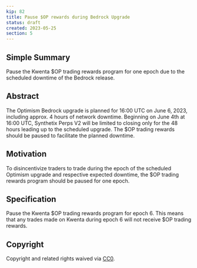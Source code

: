 ```yaml
---
kip: 82
title: Pause $OP rewards during Bedrock Upgrade
status: draft
created: 2023-05-25
section: 5
---
```


## Simple Summary

Pause the Kwenta $OP trading rewards program for one epoch due to the scheduled downtime of the Bedrock release.

## Abstract

The Optimism Bedrock upgrade is planned for 16:00 UTC on June 6, 2023, including approx. 4 hours of network downtime. Beginning on June 4th at 16:00 UTC, Synthetix Perps V2 will be limited to closing only for the 48 hours leading up to the scheduled upgrade. The $OP trading rewards should be paused to facilitate the planned downtime.

## Motivation

To disincentivize traders to trade during the epoch of the scheduled Optimism upgrade and respective expected downtime, the $OP trading rewards program should be paused for one epoch.

## Specification

Pause the Kwenta $OP trading rewards program for epoch 6. This means that any trades made on Kwenta during epoch 6 will not receive $OP trading rewards.

## Copyright

Copyright and related rights waived via [CC0](https://creativecommons.org/publicdomain/zero/1.0/).
